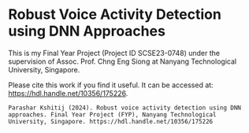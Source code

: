 # Robust Voice Activity Detection using DNN Approaches

This is my Final Year Project (Project ID SCSE23-0748) under the supervision of Assoc. Prof. Chng Eng Siong at Nanyang Technological University, Singapore.

Please cite this work if you find it useful. It can be accessed at: https://hdl.handle.net/10356/175226.
```
Parashar Kshitij (2024). Robust voice activity detection using DNN approaches. Final Year Project (FYP), Nanyang Technological University, Singapore. https://hdl.handle.net/10356/175226
```
